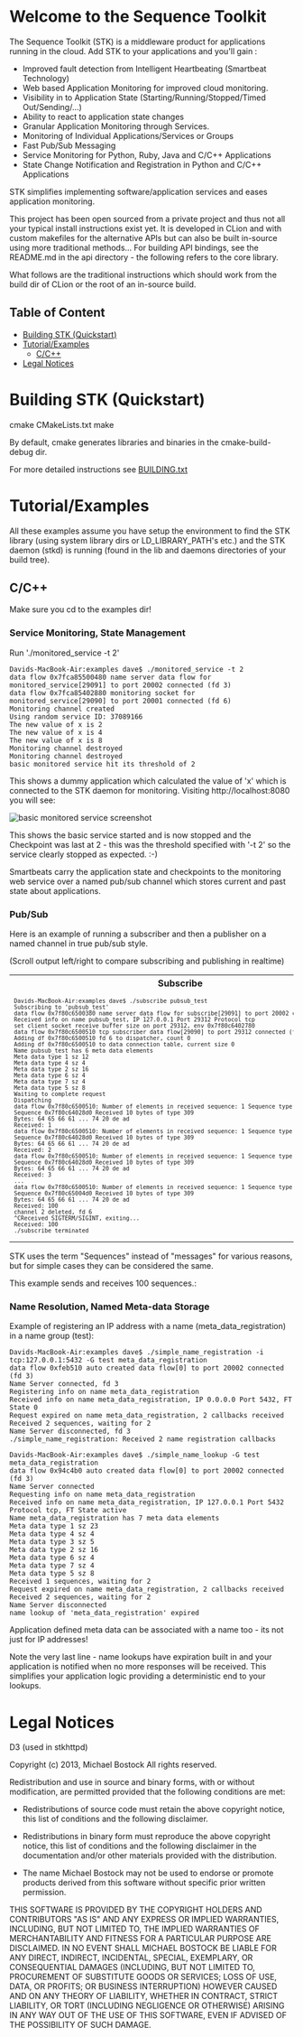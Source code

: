 # Welcome to the Sequence Toolkit

The Sequence Toolkit (STK) is a middleware product for applications running in the cloud. Add STK to your applications and you'll gain :

* Improved fault detection from Intelligent Heartbeating (Smartbeat Technology)
* Web based Application Monitoring for improved cloud monitoring.
* Visibility in to Application State (Starting/Running/Stopped/Timed Out/Sending/<Application defined>...)
* Ability to react to application state changes
* Granular Application Monitoring through Services.
* Monitoring of Individual Applications/Services or Groups
* Fast Pub/Sub Messaging
* Service Monitoring for Python, Ruby, Java and C/C++ Applications
* State Change Notification and Registration in Python and C/C++ Applications

STK simplifies implementing software/application services and eases application monitoring.

This project has been open sourced from a private project and thus not all your typical install instructions exist yet.
It is developed in CLion and with custom makefiles for the alternative APIs but can also be built in-source
using more traditional methods... 
For building API bindings, see the README.md in the api directory - the following refers to the core library.

What follows are the traditional instructions which should work from the build dir of CLion or the root of an in-source build.

## Table of Content

* [Building STK (Quickstart)](#building-stk)
* [Tutorial/Examples](#tutorial/examples)
    * [C/C++](#c/c++)
* [Legal Notices](#legal-notices)


# Building STK (Quickstart)

cmake CMakeLists.txt
make

By default, cmake generates libraries and binaries in the cmake-build-debug dir.

For more detailed instructions see [BUILDING.txt](BUILDING.md)

# Tutorial/Examples

All these examples assume you have setup the environment to find the STK library (using system library dirs or LD_LIBRARY_PATH's etc.)
and the STK daemon (stkd) is running (found in the lib and daemons directories of your build tree).

## C/C++

Make sure you cd to the examples dir!

### Service Monitoring, State Management

Run './monitored_service -t 2'

    Davids-MacBook-Air:examples dave$ ./monitored_service -t 2
    data flow 0x7fca85500480 name server data flow for monitored_service[29091] to port 20002 connected (fd 3)
    data flow 0x7fca85402880 monitoring socket for monitored_service[29090] to port 20001 connected (fd 6)
    Monitoring channel created
    Using random service ID: 37089166
    The new value of x is 2
    The new value of x is 4
    The new value of x is 8
    Monitoring channel destroyed
    Monitoring channel destroyed
    basic monitored service hit its threshold of 2
    
This shows a dummy application which calculated the value of 'x' which is connected to the STK daemon for monitoring.
Visiting http://localhost:8080 you will see:

![basic monitored service screenshot](images/basic_monitored_service.png)

This shows the basic service started and is now stopped and the Checkpoint was last at 2 - this was the threshold
specified with '-t 2' so the service clearly stopped as expected. :-)

Smartbeats carry the application state and checkpoints to the monitoring web service over a named pub/sub channel
which stores current and past state about applications.

### Pub/Sub

Here is an example of running a subscriber and then a publisher on a named channel in true pub/sub style.

(Scroll output left/right to compare subscribing and publishing in realtime)

<TABLE WIDTH=100%><TR>
<TH>Subscribe</TH><TH>Publish</TH>
</TR><TR>
<TD VALIGN=TOP><FONT SIZE=-1><pre>
Davids-MacBook-Air:examples dave$ ./subscribe pubsub_test
Subscribing to 'pubsub_test'
data flow 0x7f80c6500380 name server data flow for subscribe[29091] to port 20002 connected (fd 5)
Received info on name pubsub_test, IP 127.0.0.1 Port 29312 Protocol tcp
set client socket receive buffer size on port 29312, env 0x7f80c6402780
data flow 0x7f80c6500510 tcp subscriber data flow[29090] to port 29312 connected (fd 6)
Adding df 0x7f80c6500510 fd 6 to dispatcher, count 0
Adding df 0x7f80c6500510 to data connection table, current size 0
Name pubsub_test has 6 meta data elements
Meta data type 1 sz 12
Meta data type 4 sz 4
Meta data type 2 sz 16
Meta data type 6 sz 4
Meta data type 7 sz 4
Meta data type 5 sz 8
Waiting to complete request
Dispatching
data flow 0x7f80c6500510: Number of elements in received sequence: 1 Sequence type: Data
Sequence 0x7f80c64028d0 Received 10 bytes of type 309
Bytes: 64 65 66 61 ... 74 20 de ad
Received: 1
data flow 0x7f80c6500510: Number of elements in received sequence: 1 Sequence type: Data
Sequence 0x7f80c64028d0 Received 10 bytes of type 309
Bytes: 64 65 66 61 ... 74 20 de ad
Received: 2
data flow 0x7f80c6500510: Number of elements in received sequence: 1 Sequence type: Data
Sequence 0x7f80c64028d0 Received 10 bytes of type 309
Bytes: 64 65 66 61 ... 74 20 de ad
Received: 3
...
data flow 0x7f80c6500510: Number of elements in received sequence: 1 Sequence type: Data
Sequence 0x7f80c65004d0 Received 10 bytes of type 309
Bytes: 64 65 66 61 ... 74 20 de ad
Received: 100
channel 2 deleted, fd 6
^CReceived SIGTERM/SIGINT, exiting...
Received: 100
./subscribe terminated
</pre></FONT></TD>
<TD VALIGN=TOP>
<FONT SIZE=-1><pre>
<BR><BR><BR><BR><BR><BR><BR><BR><BR><BR><BR><BR><BR><BR><BR>
Davids-MacBook-Air:examples dave$ ./publish pubsub_test
Publishing to 'pubsub_test'
Failed to set receive socket buffer size 16000000 on port 29312, env 0x7fcd09c02780 err 55 df 6
Received info on name pubsub_test, IP 127.0.0.1 Port 29312 Protocol tcp
Name pubsub_test has 2 meta data elements
Meta data type 5 sz 8
Meta data type 1 sz 12
Data on well known port
Adding df 0x7fcd09e001c0 fd 7 to data connection table, current size 0
Waiting to complete request
Request expired on name pubsub_test, 2 callbacks received
Waiting for connections
Something connected!
Sending 100 sequences
Send Interval (sent - start): 0.000769 secs (avg 7 usecs)
Total Interval (end - start): 0.000769 secs
Letting data flows drain
./publish ended: Sent 100 sequences
</pre></FONT></TD>
</TR></TABLE>

STK uses the term "Sequences" instead of "messages" for various reasons, 
but for simple cases they can be considered the same.

This example sends and receives 100 sequences.:


### Name Resolution, Named Meta-data Storage

Example of registering an IP address with a name (meta_data_registration) in a name group (test):

    Davids-MacBook-Air:examples dave$ ./simple_name_registration -i tcp:127.0.0.1:5432 -G test meta_data_registration
    data flow 0xfeb510 auto created data flow[0] to port 20002 connected (fd 3)
    Name Server connected, fd 3
    Registering info on name meta_data_registration
    Received info on name meta_data_registration, IP 0.0.0.0 Port 5432, FT State 0
    Request expired on name meta_data_registration, 2 callbacks received
    Received 2 sequences, waiting for 2
    Name Server disconnected, fd 3
    ./simple_name_registration: Received 2 name registration callbacks
    
    Davids-MacBook-Air:examples dave$ ./simple_name_lookup -G test meta_data_registration
    data flow 0x94c4b0 auto created data flow[0] to port 20002 connected (fd 3)
    Name Server connected
    Requesting info on name meta_data_registration
    Received info on name meta_data_registration, IP 127.0.0.1 Port 5432 Protocol tcp, FT State active
    Name meta_data_registration has 7 meta data elements
    Meta data type 1 sz 23
    Meta data type 4 sz 4
    Meta data type 3 sz 5
    Meta data type 2 sz 16
    Meta data type 6 sz 4
    Meta data type 7 sz 4
    Meta data type 5 sz 8
    Received 1 sequences, waiting for 2
    Request expired on name meta_data_registration, 2 callbacks received
    Received 2 sequences, waiting for 2
    Name Server disconnected
    name lookup of 'meta_data_registration' expired

Application defined meta data can be associated with a name too - its not just for IP addresses!

Note the very last line - name lookups have expiration built in and your application is notified when no more responses will be
received. This simplifies your application logic providing a deterministic end to your lookups. 

# Legal Notices
D3 (used in stkhttpd)

Copyright (c) 2013, Michael Bostock
All rights reserved.

Redistribution and use in source and binary forms, with or without
modification, are permitted provided that the following conditions are met:

* Redistributions of source code must retain the above copyright notice, this
  list of conditions and the following disclaimer.

* Redistributions in binary form must reproduce the above copyright notice,
  this list of conditions and the following disclaimer in the documentation
  and/or other materials provided with the distribution.

* The name Michael Bostock may not be used to endorse or promote products
  derived from this software without specific prior written permission.

THIS SOFTWARE IS PROVIDED BY THE COPYRIGHT HOLDERS AND CONTRIBUTORS "AS IS"
AND ANY EXPRESS OR IMPLIED WARRANTIES, INCLUDING, BUT NOT LIMITED TO, THE
IMPLIED WARRANTIES OF MERCHANTABILITY AND FITNESS FOR A PARTICULAR PURPOSE ARE
DISCLAIMED. IN NO EVENT SHALL MICHAEL BOSTOCK BE LIABLE FOR ANY DIRECT,
INDIRECT, INCIDENTAL, SPECIAL, EXEMPLARY, OR CONSEQUENTIAL DAMAGES (INCLUDING,
BUT NOT LIMITED TO, PROCUREMENT OF SUBSTITUTE GOODS OR SERVICES; LOSS OF USE,
DATA, OR PROFITS; OR BUSINESS INTERRUPTION) HOWEVER CAUSED AND ON ANY THEORY
OF LIABILITY, WHETHER IN CONTRACT, STRICT LIABILITY, OR TORT (INCLUDING
NEGLIGENCE OR OTHERWISE) ARISING IN ANY WAY OUT OF THE USE OF THIS SOFTWARE,
EVEN IF ADVISED OF THE POSSIBILITY OF SUCH DAMAGE.
